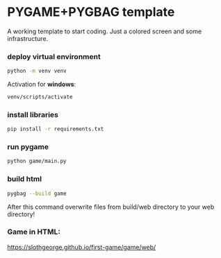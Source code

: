 # PYGAME+PYGBAG template

A working template to start coding. Just a colored screen and some infrastructure.

### deploy virtual environment

```bash
python -m venv venv
```

Activation for **windows**:

```bash
venv/scripts/activate
```

### install libraries

```bash
pip install -r requirements.txt
```

### run pygame

```bash
python game/main.py
```

### build html

```bash
pygbag --build game
```
After this command overwrite files from build/web directory to your web directory!

### Game in HTML:
https://slothgeorge.github.io/first-game/game/web/
